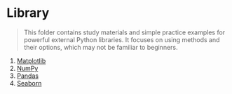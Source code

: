 # Library
 > This folder contains study materials and simple practice examples for powerful external Python libraries. It focuses on using methods and their options, which may not be familiar to beginners.

1. [Matplotlib](matplotlib)
2. [NumPy](numpy)
3. [Pandas](pandas)
4. [Seaborn](seaborn)

